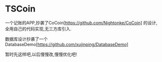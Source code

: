 # TSCoin

一个记账的APP,抄袭了CoCoin[https://github.com/Nightonke/CoCoin]  的设计,全用自己的代码实现,无三方库引入.

数据库设计抄袭了一个DatabaseDemo[https://github.com/xujinping/DatabaseDemo]


暂时先这样吧,以后慢慢改,慢慢优化吧!

